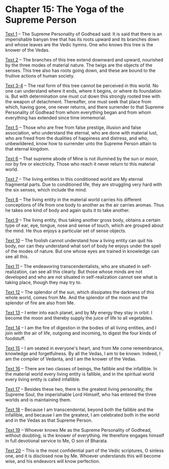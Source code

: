 # Chapter 15: The Yoga of the Supreme Person

[Text 1](1.md) – The Supreme Personality of Godhead said: It is said that there is an imperishable banyan tree that has its roots upward and its branches down and whose leaves are the Vedic hymns. One who knows this tree is the knower of the Vedas.

[Text 2](2.md) – The branches of this tree extend downward and upward, nourished by the three modes of material nature. The twigs are the objects of the senses. This tree also has roots going down, and these are bound to the fruitive actions of human society.

[Text 3-4](3-4.md) – The real form of this tree cannot be perceived in this world. No one can understand where it ends, where it begins, or where its foundation is. But with determination one must cut down this strongly rooted tree with the weapon of detachment. Thereafter, one must seek that place from which, having gone, one never returns, and there surrender to that Supreme Personality of Godhead from whom everything began and from whom everything has extended since time immemorial.

[Text 5](5.md) – Those who are free from false prestige, illusion and false association, who understand the eternal, who are done with material lust, who are freed from the dualities of happiness and distress, and who, unbewildered, know how to surrender unto the Supreme Person attain to that eternal kingdom.

[Text 6](6.md) – That supreme abode of Mine is not illumined by the sun or moon, nor by fire or electricity. Those who reach it never return to this material world.

[Text 7](7.md) – The living entities in this conditioned world are My eternal fragmental parts. Due to conditioned life, they are struggling very hard with the six senses, which include the mind.

[Text 8](8.md) – The living entity in the material world carries his different conceptions of life from one body to another as the air carries aromas. Thus he takes one kind of body and again quits it to take another.

[Text 9](9.md) – The living entity, thus taking another gross body, obtains a certain type of ear, eye, tongue, nose and sense of touch, which are grouped about the mind. He thus enjoys a particular set of sense objects.

[Text 10](10.md) – The foolish cannot understand how a living entity can quit his body, nor can they understand what sort of body he enjoys under the spell of the modes of nature. But one whose eyes are trained in knowledge can see all this.

[Text 11](11.md) – The endeavoring transcendentalists, who are situated in self-realization, can see all this clearly. But those whose minds are not developed and who are not situated in self-realization cannot see what is taking place, though they may try to.

[Text 12](12.md) – The splendor of the sun, which dissipates the darkness of this whole world, comes from Me. And the splendor of the moon and the splendor of fire are also from Me.

[Text 13](13.md) – I enter into each planet, and by My energy they stay in orbit. I become the moon and thereby supply the juice of life to all vegetables.

[Text 14](14.md) – I am the fire of digestion in the bodies of all living entities, and I join with the air of life, outgoing and incoming, to digest the four kinds of foodstuff.

[Text 15](15.md) – I am seated in everyone's heart, and from Me come remembrance, knowledge and forgetfulness. By all the Vedas, I am to be known. Indeed, I am the compiler of Vedanta, and I am the knower of the Vedas.

[Text 16](16.md) – There are two classes of beings, the fallible and the infallible. In the material world every living entity is fallible, and in the spiritual world every living entity is called infallible.

[Text 17](17.md) – Besides these two, there is the greatest living personality, the Supreme Soul, the imperishable Lord Himself, who has entered the three worlds and is maintaining them.

[Text 18](18.md) – Because I am transcendental, beyond both the fallible and the infallible, and because I am the greatest, I am celebrated both in the world and in the Vedas as that Supreme Person.

[Text 19](19.md) – Whoever knows Me as the Supreme Personality of Godhead, without doubting, is the knower of everything. He therefore engages himself in full devotional service to Me, O son of Bharata.

[Text 20](20.md) – This is the most confidential part of the Vedic scriptures, O sinless one, and it is disclosed now by Me. Whoever understands this will become wise, and his endeavors will know perfection.

